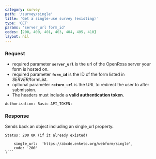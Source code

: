 ```yaml
---
category: survey
path: '/survey/single'
title: 'Get a single-use survey (existing)'
type: 'GET'
params: 'server_url form_id'
codes: [200, 400, 401, 403, 404, 405, 410]
layout: nil
---
```


### Request

* required parameter **`server_url`** is the url of the OpenRosa server your form is hosted on.
* required parameter **`form_id`** is the ID of the form listed in _SERVER_/formList.
* optional parameter **`return_url`** is the URL to redirect the user to after submission.
* The headers must include a **valid authentication token**.

```Authorization: Basic API_TOKEN:```

### Response

Sends back an object including an single_url property.

```Status: 200 OK (if it already existed)```
```{
    single_url:  'https://abcde.enketo.org/webform/single',
    code: '200'
}```
